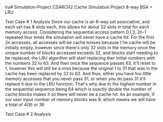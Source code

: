 lru# Simulation-Project
CSARCH2 Cache Simulation Project 8-way BSA + LRU

Test Case # 1 Analysis
Since our cache is an 8-way set associative, and each set has 8 slots each, this allows for about 32 slots in total for each memory access. Considering the sequential access pattern 0,1,3, 2n-1 repeated four times the simulation will never have a cache hit. For the first 2n accesses, all accesses will be cache misses because t he cache will be initially empty, however since there's only 32 slots in the memory once the unique number of blocks accessed exceeds 32, and blocks start needing to be replaced, the LRU algorithm will start replacing ther initial numbers with the numbers 32 to 63. And then once the sequence passes 63, it'll reset to 1, however this will still be a miss because the original 1 to 31 that was in the cache has been replaced by 32 to 63. And thus, either you have too little memory accesses that you never pass 31, or when you do pass 31 it'll replace it due to the LRU function. That's why due to the highest number in the sequential sequence being 64 which is exactly double the number of cache blocks makes it so there will never be a cache hit.
As an example, if our user input number of memory blocks was 9, which means we will have a total of 4(9) or 36 

Test Case # 2 Analysis

